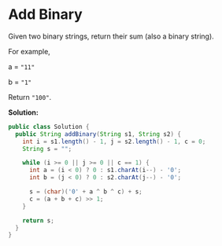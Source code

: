 # Add Binary

Given two binary strings, return their sum (also a binary string).

For example,

a = `"11"`

b = `"1"`

Return `"100"`.

**Solution:**
```java
public class Solution {
  public String addBinary(String s1, String s2) {
    int i = s1.length() - 1, j = s2.length() - 1, c = 0;
    String s = "";

    while (i >= 0 || j >= 0 || c == 1) {
      int a = (i < 0) ? 0 : s1.charAt(i--) - '0';
      int b = (j < 0) ? 0 : s2.charAt(j--) - '0';

      s = (char)('0' + a ^ b ^ c) + s;
      c = (a + b + c) >> 1;
    }

    return s;
  }
}
```